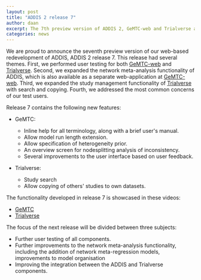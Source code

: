 ```yaml
---
layout: post
title: "ADDIS 2 release 7"
author: daan
excerpt: The 7th preview version of ADDIS 2, GeMTC-web and Trialverse are now available.
categories: news
---
```


We are proud to announce the seventh preview version of our web-based redevelopment of ADDIS, ADDIS 2 release 7.
This release had several themes.
First, we performed user testing for both [GeMTC-web](https://gemtc.drugis.org) and [Trialverse](https://trialverse.org).
Second, we expanded the network meta-analysis functionality of ADDIS, which is also available as a separate web-application at [GeMTC-web](https://gemtc.drugis.org).
Third, we expanded the study management functionality of [Trialverse](https://trialverse.org) with search and copying.
Fourth, we addressed the most common concerns of our test users.


Release 7 contains the following new features:

  - GeMTC:

      - Inline help for all terminology, along with a brief user's manual.
      - Allow model run length extension.
      - Allow specification of heterogeneity prior.
      - An overview screen for nodesplitting analysis of inconsistency.
      - Several improvements to the user interface based on user feedback.

  - Trialverse:

      - Study search
      - Allow copying of others' studies to own datasets.

The functionality developed in release 7 is showcased in these videos:

  - [GeMTC](https://vimeo.com/groups/drugis/videos/147114225)
  - [Trialverse](https://vimeo.com/groups/drugis/videos/147115609)

The focus of the next release will be divided between three subjects:

  - Further user testing of all components.
  - Further improvements to the network meta-analysis functionality, including the addition of network meta-regression models, improvements to model organisation
  - Improving the integration between the ADDIS and Trialverse components.
